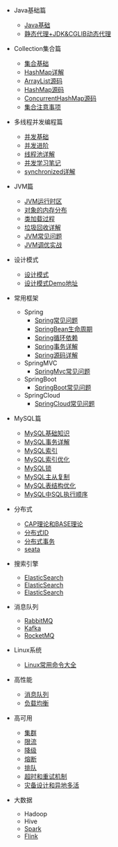 - Java基础篇
  - [Java基础](./Java/basis/Java基础.md)
  - [静态代理+JDK&CGLIB动态代理](./Java/basis/静态代理+JDK&CGLIB动态代理.md)

- Collection集合篇
  - [集合基础](./Java/collection/Java%E9%9B%86%E5%90%88%E5%9F%BA%E7%A1%80.md)
  - [HashMap详解](./Java/collection/HashMap常见问题.md)
  - [ArrayList源码](./Java/collection/arraylist-source-code.md)
  - [HashMap源码](./Java/collection/hashmap-source-code.md)
  - [ConcurrentHashMap源码](./Java/collection/concurrent-hash-map-source-code.md)
  - [集合注意事项](./Java/collection/集合注意事项.md)

- 多线程并发编程篇
  - [并发基础](./Java/concurrent/java并发基础.md)
  - [并发进阶](./Java/concurrent/java并发进阶.md)
  - [线程池详解](./Java/concurrent/thread-pool.md)
  - [并发学习笔记](./Java/concurrent/JUC并发学习.md)
  - [synchronized详解](./Java/concurrent/synchronized详解.md)

- JVM篇
  - [JVM运行时区](./Java/jvm/jvm-partition.md)
  - [对象的内存分布](./Java/jvm/Java对象内存分布.md)
  - [类加载过程](./Java/jvm/jvm-类加载过程.md)
  - [垃圾回收详解](./Java/jvm/垃圾回收详解.md)
  - [JVM常见问题](./Java/jvm/jvm-常见问题.md)
  - [JVM调优实战](./Java/jvm/JVM调优实战.md)
  
- 设计模式

  - [设计模式](./Java/design-pattern/23种设计模式.md)
  - [设计模式Demo地址](https://github.com/ITenderL/design_pattern)
- 常用框架
  - Spring
    - [Spring常见问题](./framework/spring/spring-basis.md)
    - [SpringBean生命周期](./framework/spring/spring-bean生命周期.md)
    - [Spring循环依赖](./framework/spring/spring-循环依赖.md)
    - [Spring事务详解](./framework/spring/spring-transaction.md)
    - [Spring源码详解](./framework/spring/spring-source-code.md)
  - SpringMVC
    - [SpringMvc常见问题](./framework/spring/spring-mvc-basis.md)
  - SpringBoot
    - [SpringBoot常见问题](./framework/spring/spring-boot-basis.md)
  - SpringCloud
    - [SpringCloud常见问题](./framework/spring/spring-cloud-basis.md)

- MySQL篇
  - [MySQL基础知识](./database/mysql/mysql-basis.md)
  - [MySQL事务详解](./database/mysql/mysql-transaction.md)
  - [MySQL索引](./database/mysql/mysql-index-introduce.md)
  - [MySQL索引优化](./database/mysql/mysql-optimize-index.md)
  - [MySQL锁](./database/mysql/mysql-lock.md)
  - [MySQL主从复制](./database/mysql/mysql-master-slave.md)
  - [MySQL表结构优化](./database/mysql/mysql-optimize-table-structure.md)
  - [MySQL中SQL执行顺序](./database/mysql/MySQL中SQL执行顺序.md)
  
- 分布式
  - [CAP理论和BASE理论](./distributed-system/分布式理论.md)
  - [分布式ID](./distributed-system/分布式ID.md)
  - [分布式事务](./distributed-system/distributed_transaction.md)
  - [seata](./distributed-system/seata.md)
  
- 搜索引擎
  - [ElasticSearch](./distributed-middleware/elasticsearch/elasticsearch.md)
  - [ElasticSearch](./distributed-middleware/elasticsearch/elasticsearch.md)
  - [ElasticSearch](./distributed-middleware/elasticsearch/elasticsearch.md)

- 消息队列

  - [RabbitMQ](./distributed-middleware/mq/RabbitMQ.md)
  - [Kafka](./distributed-middleware/mq/Kafka.md)
  - [RocketMQ](./distributed-middleware/mq/RocketMQ.md)

- Linux系统
  - [Linux常用命令大全](./linux/linux-command.md)
  
- 高性能

  - [消息队列](消息队列.md)
  - [负载均衡](负载均衡.md)
  
- 高可用
  - [集群](集群.md)
  - [限流](限流.md)
  - [降级](降级.md)
  - [熔断](熔断.md)
  - [排队](排队.md)
  - [超时和重试机制](超时重试.md)
  - [灾备设计和异地多活](灾备和异地多活.md)

- 大数据
  - Hadoop
  - Hive
  - [Spark]()
  - [Flink]()
